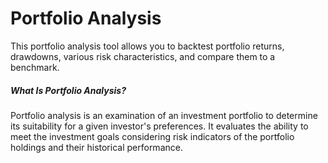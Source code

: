 # Portfolio Analysis

This portfolio analysis tool allows you to backtest portfolio returns, drawdowns, various risk characteristics, and compare them to a benchmark.

##### What Is Portfolio Analysis?

Portfolio analysis is an examination of an investment portfolio to determine its suitability for a given investor's preferences. It evaluates the ability to meet the investment goals considering risk indicators of the portfolio holdings and their historical performance.
